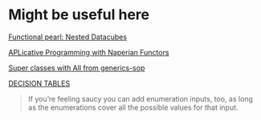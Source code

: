 # Might be useful here

[Functional pearl: Nested Datacubes](http://www.timphilipwilliams.com/posts/2017-04-12-nested-datacubes.html)

[APLicative Programming with Naperian Functors](https://www.youtube.com/watch?v=D1sT0xNrHIQ)

[Super classes with All from generics-sop](https://stackoverflow.com/questions/50777865/super-classes-with-all-from-generics-sop)

[DECISION TABLES](https://www.hillelwayne.com/post/decision-tables/)

>  If you’re feeling saucy you can add enumeration inputs, too, as long as the
>  enumerations cover all the possible values for that input. 
